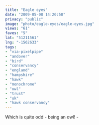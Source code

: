 ```yaml
---
title: "Eagle eyes"
date: "2009-05-08 14:20:58"
privacy: "public"
image: "photo/eagle-eyes/eagle-eyes.jpg"
views: "61"
faves: "5"
lat: "51211561"
lng: "-1562633"
tags:
- "via-pixelpipe"
- "andover"
- "bird"
- "conservancy"
- "england"
- "hampshire"
- "hawk"
- "monochrome"
- "owl"
- "trust"
- "uk"
- "hawk conservancy"
---
```

Which is quite odd - being an owl! - <a href="/photos/2009/05/08/eagle-eyes"></a>

